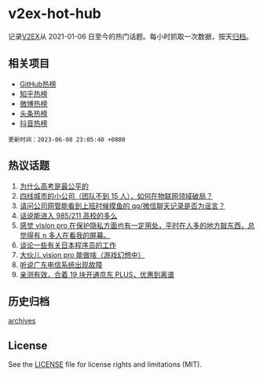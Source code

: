 # v2ex-hot-hub

 记录[V2EX](https://www.v2ex.com/)从 2021-01-06 日至今的热门话题。每小时抓取一次数据，按天[归档](archives)。
 
 ## 相关项目

- [GitHub热榜](https://github.com/snaildev/github-hot-hub)
- [知乎热榜](https://github.com/snaildev/zhihu-hot-hub)
- [微博热榜](https://github.com/snaildev/weibo-hot-hub)
- [头条热榜](https://github.com/snaildev/toutiao-hot-hub)
- [抖音热榜](https://github.com/snaildev/douyin-hot-hub)


 `更新时间：2023-06-08 23:05:40 +0800`

## 热议话题

1. [为什么高考是最公平的](https://www.v2ex.com/t/946871)
1. [四线城市的小公司（团队不到 15 人），如何在物联网领域破局？](https://www.v2ex.com/t/946848)
1. [请问公司网管能看到上班时候摸鱼的 qq/微信聊天记录是否为谣言？](https://www.v2ex.com/t/946821)
1. [话说能进入 985/211 高校的多么](https://www.v2ex.com/t/946943)
1. [感觉 vision pro 在保护隐私方面也有一定用处，平时在人多的地方敲东西，总觉得有 n 多人在看我的屏幕。](https://www.v2ex.com/t/946812)
1. [谈论一些有关日本程序员的工作](https://www.v2ex.com/t/946908)
1. [大伙儿 vision pro 能做啥（游戏幻想中）](https://www.v2ex.com/t/946847)
1. [听说广东电信系统出现故障](https://www.v2ex.com/t/947003)
1. [亲测有效，合着 19 块开通京东 PLUS，优惠到离谱](https://www.v2ex.com/t/947019)

## 历史归档

[archives](archives)

## License

See the [LICENSE](LICENSE) file for license rights and limitations (MIT).
